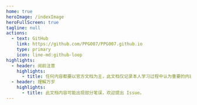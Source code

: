 ```yaml
---
home: true
heroImage: /indexImage
heroFullScreen: true
tagline: null
actions:
  - text: GitHub
    link: https://github.com/PPG007/PPG007.github.io
    type: primary
    icon: line-md:github-loop
highlights:
  - header: 阅前注意
    highlights:
      - title: 任何内容都要以官方文档为主，此文档仅记录本人学习过程中认为重要的内容。
  - header: 理解万岁
    highlights:
      - title: 此文档内容可能出现部分笔误，欢迎提出 Issue。
---
```


